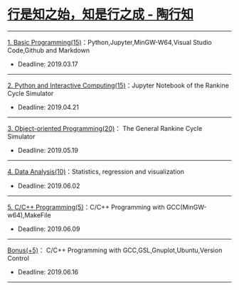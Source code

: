 # [行是知之始，知是行之成 - 陶行知](http://yuedu.163.com/source/2963f558d8cc47dda31faa19c4e776e9_4)

---

[1. Basic Programming(15)](https://github.com/PySEE/Practices/tree/S2019/P1)：Python,Jupyter,MinGW-W64,Visual Studio Code,Github and Markdown

* Deadline: 2019.03.17

---

[2. Python and Interactive Computing(15)](https://github.com/PySEE/Practices/tree/S2019/P2)：Jupyter Notebook of the Rankine Cycle Simulator 

* Deadline: 2019.04.21

---

[3. Object-oriented Programming(20)](https://github.com/PySEE/Practices/tree/S2019/P3)： The General Rankine Cycle Simulator

* Deadline: 2019.05.19
---

[4. Data Analysis(10)](https://github.com/PySEE/Practices/tree/S2019/P4)：Statistics, regression and visualization

* Deadline: 2019.06.02

---

[5. C/C++ Programming(5)](https://github.com/PySEE/Practices/tree/S2019/P5)：C/C++ Programming with GCC(MinGW-w64),MakeFile  

* Deadline: 2019.06.09
---

[Bonus(+5)](https://github.com/PySEE/Practices/tree/S2019/Bonus)： C/C++ Programming with GCC,GSL,Gnuplot,Ubuntu,Version Control 

* Deadline: 2019.06.16

---